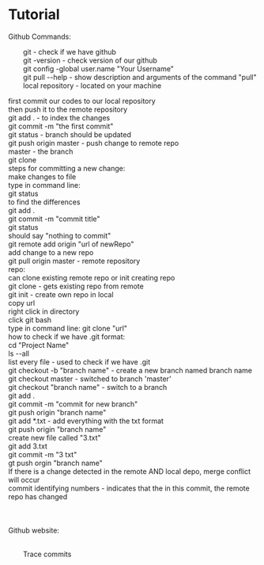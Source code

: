 <h1 class="unchanged rich-diff-level-one">Tutorial</h1>
<p class="unchanged rich-diff-level-one">Github Commands:</p>
<p class="unchanged rich-diff-level-one" style="padding-left: 30px;">git - check if we have github<br />git -version - check version of our github<br />git config -global user.name "Your Username"<br />git pull --help - show description and arguments of the command "pull" local repository - located on your machine</p>
<p class="unchanged rich-diff-level-one">first commit our codes to our local repository<br />then push it to the remote repository<br />git add . - to index the changes<br />git commit -m "the first commit"<br />git status - branch should be updated<br />git push origin master - push change to remote repo<br />master - the branch<br />git clone<br />steps for committing a new change:<br />make changes to file<br />type in command line:<br />git status<br />to find the differences<br />git add .<br />git commit -m "commit title"<br />git status<br />should say "nothing to commit"<br />git remote add origin "url of newRepo"<br />add change to a new repo<br />git pull origin master - remote repository<br />repo:<br />can clone existing remote repo or init creating repo<br />git clone - gets existing repo from remote<br />git init - create own repo in local<br />copy url<br />right click in directory<br />click git bash<br />type in command line: git clone "url"<br />how to check if we have .git format:<br />cd "Project Name"<br />ls --all<br />list every file - used to check if we have .git<br />git checkout -b "branch name" - create a new branch named branch name<br />git checkout master - switched to branch 'master'<br />git checkout "branch name" - switch to a branch<br />git add .<br />git commit -m "commit for new branch"<br />git push origin "branch name"<br />git add *.txt - add everything with the txt format<br />git push origin "branch name"<br />create new file called "3.txt"<br />git add 3.txt<br />git commit -m "3 txt"<br />gt push orgin "branch name"<br />If there is a change detected in the remote AND local depo, merge conflict will occur<br />commit identifying numbers - indicates that the in this commit, the remote repo has changed<br /><br /><br /><br />Github website:</p>
<p class="unchanged rich-diff-level-one" style="padding-left: 30px;"><br />Trace commits</p>
